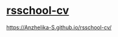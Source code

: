 # [rsschool-cv](https://Anzhelika-S.github.io/rsschool-cv/cv)
https://Anzhelika-S.github.io/rsschool-cv/
